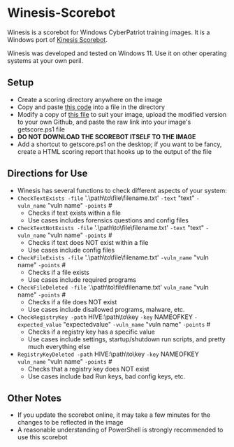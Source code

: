 # Winesis-Scorebot


Winesis is a scorebot for Windows CyberPatriot training images. It is a Windows port of [Kinesis Scorebot](https://github.com/mattkoco/Kinesis-Scorebot).

Winesis was developed and tested on Windows 11. Use it on other operating systems at your own peril.


## Setup
 - Create a scoring directory anywhere on the image
 - Copy and paste [this code](https://github.com/emomron2025/Winesis-Scorebot/blob/main/getscore.ps1) into a file in the directory
 - Modify a copy of [this file](https://github.com/emomron2025/Winesis-Scorebot/blob/main/winesis.ps1) to suit your image, upload the modified version to your own Github, and paste the raw link into your image's getscore.ps1 file
 - **DO NOT DOWNLOAD THE SCOREBOT ITSELF TO THE IMAGE**
 - Add a shortcut to getscore.ps1 on the desktop; if you want to be fancy, create a HTML scoring report that hooks up to the output of the file

## Directions for Use
 - Winesis has several functions to check different aspects of your system:
  - `CheckTextExists -file` '.\path\to\file\filename.txt' `-text` "text" `-vuln_name` "vuln name" `-points` #
    - Checks if text exists within a file
    - Use cases includes forensics questions and config files
  - `CheckTextNotExists -file` '.\path\to\file\filename.txt' `-text` "text" `-vuln_name` "vuln name" `-points` #
    - Checks if text does NOT exist within a file
    - Use cases include config files
  - `CheckFileExists -file` '.\path\to\file\filename.txt' `-vuln_name` "vuln name" `-points` #
    - Checks if a file exists
    - Use cases include required programs
  - `CheckFileDeleted -file` '.\path\to\file\filename.txt' `vuln_name` "vuln name" `-points` #
    - Checks if a file does NOT exist
    - Use cases include disallowed programs, malware, etc.
  - `CheckRegistryKey -path` HIVE:\path\to\key `-key` NAMEOFKEY `-expected_value` "expectedvalue" `-vuln_name` "vuln name" `-points` #
    - Checks if a registry key has a specific value
    - Use cases include settings, startup/shutdown run scripts, and pretty much everything else
  - `RegistryKeyDeleted -path` HIVE:\path\to\key `-key` NAMEOFKEY `vuln_name` "vuln name" `-points` #
    - Checks that a registry key does NOT exist
    - Use cases include bad Run keys, bad config keys, etc.

## Other Notes
 - If you update the scorebot online, it may take a few minutes for the changes to be reflected in the image
 - A reasonable understanding of PowerShell is strongly recommended to use this scorebot
